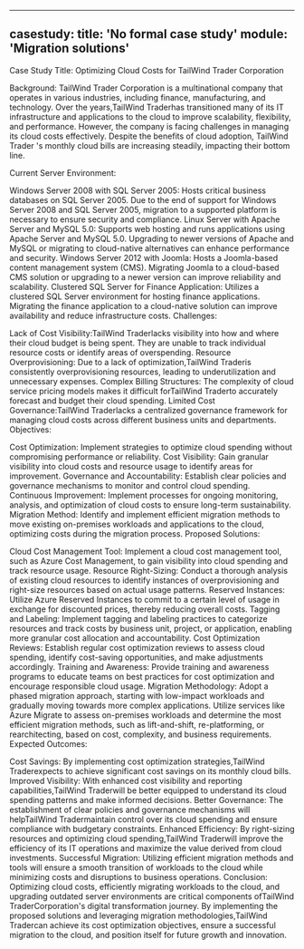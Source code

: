  ---
casestudy:
    title: 'No formal case study'
    module: 'Migration solutions'
---

Case Study Title: Optimizing Cloud Costs for TailWind Trader Corporation

Background:
 TailWind Trader  Corporation is a multinational company that operates in various industries, including finance, manufacturing, and technology. Over the years,TailWind Traderhas transitioned many of its IT infrastructure and applications to the cloud to improve scalability, flexibility, and performance. However, the company is facing challenges in managing its cloud costs effectively. Despite the benefits of cloud adoption,  TailWind Trader 's monthly cloud bills are increasing steadily, impacting their bottom line.

Current Server Environment:

Windows Server 2008 with SQL Server 2005: Hosts critical business databases on SQL Server 2005. Due to the end of support for Windows Server 2008 and SQL Server 2005, migration to a supported platform is necessary to ensure security and compliance.
Linux Server with Apache Server and MySQL 5.0: Supports web hosting and runs applications using Apache Server and MySQL 5.0. Upgrading to newer versions of Apache and MySQL or migrating to cloud-native alternatives can enhance performance and security.
Windows Server 2012 with Joomla: Hosts a Joomla-based content management system (CMS). Migrating Joomla to a cloud-based CMS solution or upgrading to a newer version can improve reliability and scalability.
Clustered SQL Server for Finance Application: Utilizes a clustered SQL Server environment for hosting finance applications. Migrating the finance application to a cloud-native solution can improve availability and reduce infrastructure costs.
Challenges:

Lack of Cost Visibility:TailWind Traderlacks visibility into how and where their cloud budget is being spent. They are unable to track individual resource costs or identify areas of overspending.
Resource Overprovisioning: Due to a lack of optimization,TailWind Traderis consistently overprovisioning resources, leading to underutilization and unnecessary expenses.
Complex Billing Structures: The complexity of cloud service pricing models makes it difficult forTailWind Traderto accurately forecast and budget their cloud spending.
Limited Cost Governance:TailWind Traderlacks a centralized governance framework for managing cloud costs across different business units and departments.
Objectives:

Cost Optimization: Implement strategies to optimize cloud spending without compromising performance or reliability.
Cost Visibility: Gain granular visibility into cloud costs and resource usage to identify areas for improvement.
Governance and Accountability: Establish clear policies and governance mechanisms to monitor and control cloud spending.
Continuous Improvement: Implement processes for ongoing monitoring, analysis, and optimization of cloud costs to ensure long-term sustainability.
Migration Method: Identify and implement efficient migration methods to move existing on-premises workloads and applications to the cloud, optimizing costs during the migration process.
Proposed Solutions:

Cloud Cost Management Tool: Implement a cloud cost management tool, such as Azure Cost Management, to gain visibility into cloud spending and track resource usage.
Resource Right-Sizing: Conduct a thorough analysis of existing cloud resources to identify instances of overprovisioning and right-size resources based on actual usage patterns.
Reserved Instances: Utilize Azure Reserved Instances to commit to a certain level of usage in exchange for discounted prices, thereby reducing overall costs.
Tagging and Labeling: Implement tagging and labeling practices to categorize resources and track costs by business unit, project, or application, enabling more granular cost allocation and accountability.
Cost Optimization Reviews: Establish regular cost optimization reviews to assess cloud spending, identify cost-saving opportunities, and make adjustments accordingly.
Training and Awareness: Provide training and awareness programs to educate teams on best practices for cost optimization and encourage responsible cloud usage.
Migration Methodology: Adopt a phased migration approach, starting with low-impact workloads and gradually moving towards more complex applications. Utilize services like Azure Migrate to assess on-premises workloads and determine the most efficient migration methods, such as lift-and-shift, re-platforming, or rearchitecting, based on cost, complexity, and business requirements.
Expected Outcomes:

Cost Savings: By implementing cost optimization strategies,TailWind Traderexpects to achieve significant cost savings on its monthly cloud bills.
Improved Visibility: With enhanced cost visibility and reporting capabilities,TailWind Traderwill be better equipped to understand its cloud spending patterns and make informed decisions.
Better Governance: The establishment of clear policies and governance mechanisms will helpTailWind Tradermaintain control over its cloud spending and ensure compliance with budgetary constraints.
Enhanced Efficiency: By right-sizing resources and optimizing cloud spending,TailWind Traderwill improve the efficiency of its IT operations and maximize the value derived from cloud investments.
Successful Migration: Utilizing efficient migration methods and tools will ensure a smooth transition of workloads to the cloud while minimizing costs and disruptions to business operations.
Conclusion:
Optimizing cloud costs, efficiently migrating workloads to the cloud, and upgrading outdated server environments are critical components ofTailWind TraderCorporation's digital transformation journey. By implementing the proposed solutions and leveraging migration methodologies,TailWind Tradercan achieve its cost optimization objectives, ensure a successful migration to the cloud, and position itself for future growth and innovation.